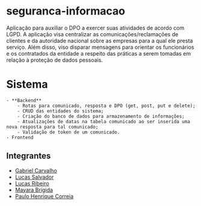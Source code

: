# seguranca-informacao
Aplicação para auxiliar o DPO a exercer suas atividades de acordo com LGPD. A aplicação visa centralizar as comunicações/reclamações de clientes e da autoridade nacional sobre as empresas para a qual ele presta serviço. Além disso, viso disparar mensagens para orientar os funcionários e os contratados da entidade a respeito das práticas a serem tomadas em relação à proteção de dados pessoais.

# Sistema
    - **Backend**
        - Rotas para comunicado, resposta e DPO (get, post, put e delete);
        - CRUD das entidades do sistema;
        - Criação do banco de dados para armazenamento de informações;
        - Atualizações de datas na tabela comunicado ao ser inserida uma nova resposta para tal comunicado;
        - Validação de token de um comunicado.
    - Frontend

## Integrantes
* [Gabriel Carvalho](https://github.com/Gamebielo)
* [Lucas Salvador](https://github.com/LASalvador)
* [Lucas Ribeiro](https://github.com/lrsonnewend)
* [Mayara Brígida](https://github.com/mayaramedeiros)
* [Paulo Henrique Correia](https://github.com/PauloHenrique7010)
